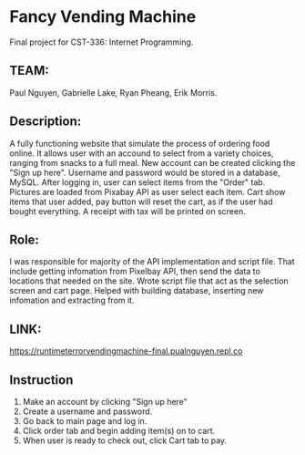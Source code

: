 # Fancy Vending Machine
Final project for CST-336: Internet Programming.


## TEAM: 
Paul Nguyen, Gabrielle Lake, Ryan Pheang, Erik Morris.


## Description:
A fully functioning website that simulate the process of ordering food online. It allows user with an accound to select from a variety choices, ranging from snacks to a full meal.
New account can be created clicking the "Sign up here". Username and password would be stored in a database, MySQL. After logging in, user can 
select items from the "Order" tab. Pictures are loaded from Pixabay API as user select each item. Cart show items that user added, pay button will reset the cart, 
as if the user had bought everything. A receipt with tax will be printed on screen.

## Role:
I was responsible for majority of the API implementation and script file. That include getting infomation from Pixelbay API, then send the data to
locations that needed on the site. Wrote script file that act as the selection screen and cart page. Helped with building database, inserting new 
infomation and extracting from it.


## LINK:
https://runtimeterrorvendingmachine-final.pualnguyen.repl.co


## Instruction
1. Make an account by clicking "Sign up here"
2. Create a username and password.
3. Go back to main page and log in.
4. Click order tab and begin adding item(s) on to cart.
5. When user is ready to check out, click Cart tab to pay.

